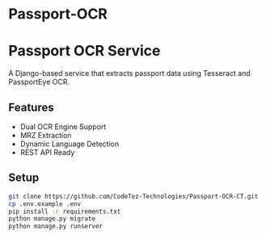 # Passport-OCR

# Passport OCR Service

A Django-based service that extracts passport data using Tesseract and PassportEye OCR.

## Features

- Dual OCR Engine Support
- MRZ Extraction
- Dynamic Language Detection
- REST API Ready

## Setup

```bash
git clone https://github.com/CodeTez-Technologies/Passport-OCR-CT.git
cp .env.example .env
pip install -r requirements.txt
python manage.py migrate
python manage.py runserver
